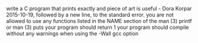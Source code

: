 write a C program that prints exactly and piece of art is useful - Dora Korpar 2015-10-19, followed by a new line, to the standard error. you are not allowed to use any functions listed in the NAME section of the man (3) printf or man (3) puts your program should return 1 your program should compile without any warnings when using the -Wall gcc option
